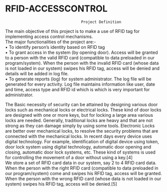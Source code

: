 # RFID-ACCESSCONTROL
                                      Project Definition  
The main objective of this project is to make a use of RFID tag for implementing access control mechanisms.  
The major functionalities of the project are:-  
•	To identify person’s identity based on RFID tag   
•	To grant access in the system (by opening door). Access will be granted to a person with the valid RFID card (compatible to data preloaded in our program/system).  When the person with the invalid RFID card (whose data is not loaded in our system) swipes his RFID tag, access will be denied and details will be added in log file.    
•	To generate reports (log) for system administrator. The log file will be generated for every activity. Log file maintains information like user, date and time, access type and RFID id which is which is very important for administrator.     
   
      
            
               
The Basic necessity of security can be attained by designing various door locks such as mechanical locks or electrical locks. These kind of door locks are designed with one or more keys, but for locking a large area various locks are needed. Generally, traditional locks are heavy and that are not strong as they can damage simply by using some tools. Electronic Locks are better over mechanical locks, to resolve the security problems that are connected with the mechanical locks. In recent days every device uses digital technology. For example, identification of digital device using token, door lock system using digital technology, automatic door opening and closing, automatic door lock systems, etc. These kind of systems is used for controlling the movement of a door without using a key.[4]  
We store a set of RFID card data in our system, say 2 to 4 RFID card data. When the person with the right RFID card (compatible to data preloaded in our program/system) come and swipes his RFID tag, access will be granted. When the person with the wrong RFID card (whose data is not loaded in our system) swipes his RFID tag, access will be denied.[5]
 

